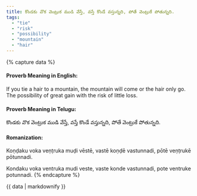 ```yaml
---
title: కొండకు వొక వెంట్రుక ముడి వేస్తే, వస్తే కొండే వస్తున్నది, పోతే వెంట్రుకే పోతున్నది.
tags:
  - "tie"
  - "risk"
  - "possibility"
  - "mountain"
  - "hair"
---
```


{% capture data %}
#### Proverb Meaning in English:
If you tie a hair to a mountain, the mountain will come or the hair only go.
The possibility of great gain with the risk of little loss.

#### Proverb Meaning in Telugu:
కొండకు వొక వెంట్రుక ముడి వేస్తే, వస్తే కొండే వస్తున్నది, పోతే వెంట్రుకే పోతున్నది.

#### Romanization:
Koṇḍaku voka veṇṭruka muḍi vēstē, vastē koṇḍē vastunnadi, pōtē veṇṭrukē pōtunnadi.

Kondaku voka ventruka mudi veste, vaste konde vastunnadi, pote ventruke potunnadi.
{% endcapture %}

{{ data | markdownify }}

